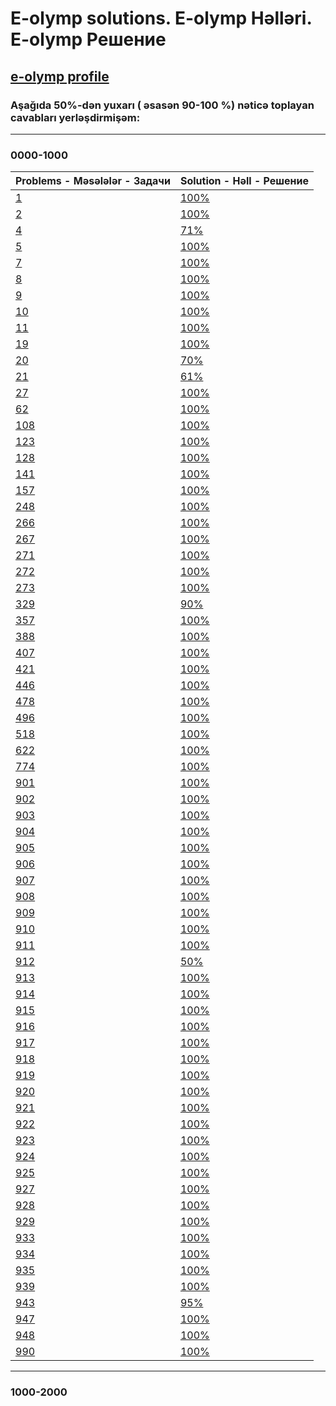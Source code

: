 # E-olymp solutions. E-olymp Həlləri. E-olymp Решение
## [e-olymp profile](https://www.e-olymp.com/en/users/MureZa)
### Aşağıda 50%-dən yuxarı ( əsasən 90-100 %) nəticə toplayan cavabları yerləşdirmişəm:
---
### 0000-1000
| Problems - Məsələlər - Задачи | Solution - Həll - Решение |
|-------------------------------|---------------------------|
|[ 1 ](https://www.e-olymp.com/en/problems/1) | [ 100% ](https://github.com/nurlangarash/e-olymp/blob/main/0000-1000/1.py)|
|[ 2 ](https://www.e-olymp.com/en/problems/2) | [ 100% ](https://github.com/nurlangarash/e-olymp/blob/main/0000-1000/2.py)|
|[ 4 ](https://www.e-olymp.com/en/problems/4) | [ 71% ](https://github.com/nurlangarash/e-olymp/blob/main/0000-1000/4.py)|
|[ 5 ](https://www.e-olymp.com/en/problems/5) | [ 100% ](https://github.com/nurlangarash/e-olymp/blob/main/0000-1000/5.py)|
|[ 7 ](https://www.e-olymp.com/en/problems/7) | [ 100% ](https://github.com/nurlangarash/e-olymp/blob/main/0000-1000/7.py)| 
|[ 8 ](https://www.e-olymp.com/en/problems/8) | [ 100% ](https://github.com/nurlangarash/e-olymp/blob/main/0000-1000/8.py)| 
|[ 9 ](https://www.e-olymp.com/en/problems/9) | [ 100% ](https://github.com/nurlangarash/e-olymp/blob/main/0000-1000/9.py)| 
|[ 10 ](https://www.e-olymp.com/en/problems/10) | [ 100% ](https://github.com/nurlangarash/e-olymp/blob/main/0000-1000/10.py)| 
|[ 11 ](https://www.e-olymp.com/en/problems/11) | [ 100% ](https://github.com/nurlangarash/e-olymp/blob/main/0000-1000/11.py)| 
|[ 19 ](https://www.e-olymp.com/en/problems/19) | [ 100% ](https://github.com/nurlangarash/e-olymp/blob/main/0000-1000/19.py)| 
|[ 20 ](https://www.e-olymp.com/en/problems/20) | [ 70% ](https://github.com/nurlangarash/e-olymp/blob/main/0000-1000/20.py)| 
|[ 21 ](https://www.e-olymp.com/en/problems/21) | [ 61% ](https://github.com/nurlangarash/e-olymp/blob/main/0000-1000/21.py)| 
|[ 27 ](https://www.e-olymp.com/en/problems/27) | [ 100% ](https://github.com/nurlangarash/e-olymp/blob/main/0000-1000/27.py)| 
|[ 62 ](https://www.e-olymp.com/en/problems/62) | [ 100% ](https://github.com/nurlangarash/e-olymp/blob/main/0000-1000/62.py)| 
|[ 108 ](https://www.e-olymp.com/en/problems/108) | [ 100% ](https://github.com/nurlangarash/e-olymp/blob/main/0000-1000/108.py)| 
|[ 123 ](https://www.e-olymp.com/en/problems/123) | [ 100% ](https://github.com/nurlangarash/e-olymp/blob/main/0000-1000/123.py)| 
|[ 128 ](https://www.e-olymp.com/en/problems/128) | [ 100% ](https://github.com/nurlangarash/e-olymp/blob/main/0000-1000/128.py)| 
|[ 141 ](https://www.e-olymp.com/en/problems/141) | [ 100% ](https://github.com/nurlangarash/e-olymp/blob/main/0000-1000/141.py)| 
|[ 157 ](https://www.e-olymp.com/en/problems/157) | [ 100% ](https://github.com/nurlangarash/e-olymp/blob/main/0000-1000/157.py)| 
|[ 248 ](https://www.e-olymp.com/en/problems/248) | [ 100% ](https://github.com/nurlangarash/e-olymp/blob/main/0000-1000/248.py)| 
|[ 266 ](https://www.e-olymp.com/en/problems/266) | [ 100% ](https://github.com/nurlangarash/e-olymp/blob/main/0000-1000/266.py)| 
|[ 267 ](https://www.e-olymp.com/en/problems/267) | [ 100% ](https://github.com/nurlangarash/e-olymp/blob/main/0000-1000/267.py)| 
|[ 271 ](https://www.e-olymp.com/en/problems/271) | [ 100% ](https://github.com/nurlangarash/e-olymp/blob/main/0000-1000/271.py)| 
|[ 272 ](https://www.e-olymp.com/en/problems/272) | [ 100% ](https://github.com/nurlangarash/e-olymp/blob/main/0000-1000/272.py)| 
|[ 273 ](https://www.e-olymp.com/en/problems/273) | [ 100% ](https://github.com/nurlangarash/e-olymp/blob/main/0000-1000/273.py)| 
|[ 329 ](https://www.e-olymp.com/en/problems/329) | [ 90% ](https://github.com/nurlangarash/e-olymp/blob/main/0000-1000/329.py)| 
|[ 357 ](https://www.e-olymp.com/en/problems/357) | [ 100% ](https://github.com/nurlangarash/e-olymp/blob/main/0000-1000/357.py)| 
|[ 388 ](https://www.e-olymp.com/en/problems/388) | [ 100% ](https://github.com/nurlangarash/e-olymp/blob/main/0000-1000/388.py)| 
|[ 407 ](https://www.e-olymp.com/en/problems/407) | [ 100% ](https://github.com/nurlangarash/e-olymp/blob/main/0000-1000/407.py)| 
|[ 421 ](https://www.e-olymp.com/en/problems/421) | [ 100% ](https://github.com/nurlangarash/e-olymp/blob/main/0000-1000/421.py)| 
|[ 446 ](https://www.e-olymp.com/en/problems/446) | [ 100% ](https://github.com/nurlangarash/e-olymp/blob/main/0000-1000/446.py)| 
|[ 478 ](https://www.e-olymp.com/en/problems/478) | [ 100% ](https://github.com/nurlangarash/e-olymp/blob/main/0000-1000/478.py)| 
|[ 496 ](https://www.e-olymp.com/en/problems/496) | [ 100% ](https://github.com/nurlangarash/e-olymp/blob/main/0000-1000/496.py)| 
|[ 518 ](https://www.e-olymp.com/en/problems/518) | [ 100% ](https://github.com/nurlangarash/e-olymp/blob/main/0000-1000/518.py)| 
|[ 622 ](https://www.e-olymp.com/en/problems/622) | [ 100% ](https://github.com/nurlangarash/e-olymp/blob/main/0000-1000/622.py)| 
|[ 774 ](https://www.e-olymp.com/en/problems/774) | [ 100% ](https://github.com/nurlangarash/e-olymp/blob/main/0000-1000/774.py)| 
|[ 901 ](https://www.e-olymp.com/en/problems/901) | [ 100% ](https://github.com/nurlangarash/e-olymp/blob/main/0000-1000/901.py)| 
|[ 902 ](https://www.e-olymp.com/en/problems/902) | [ 100% ](https://github.com/nurlangarash/e-olymp/blob/main/0000-1000/902.py)| 
|[ 903 ](https://www.e-olymp.com/en/problems/903) | [ 100% ](https://github.com/nurlangarash/e-olymp/blob/main/0000-1000/903.py)| 
|[ 904 ](https://www.e-olymp.com/en/problems/904) | [ 100% ](https://github.com/nurlangarash/e-olymp/blob/main/0000-1000/904.py)| 
|[ 905 ](https://www.e-olymp.com/en/problems/905) | [ 100% ](https://github.com/nurlangarash/e-olymp/blob/main/0000-1000/905.py)| 
|[ 906 ](https://www.e-olymp.com/en/problems/906) | [ 100% ](https://github.com/nurlangarash/e-olymp/blob/main/0000-1000/906.py)| 
|[ 907 ](https://www.e-olymp.com/en/problems/907) | [ 100% ](https://github.com/nurlangarash/e-olymp/blob/main/0000-1000/907.py)| 
|[ 908 ](https://www.e-olymp.com/en/problems/908) | [ 100% ](https://github.com/nurlangarash/e-olymp/blob/main/0000-1000/908.py)| 
|[ 909 ](https://www.e-olymp.com/en/problems/909) | [ 100% ](https://github.com/nurlangarash/e-olymp/blob/main/0000-1000/909.py)| 
|[ 910 ](https://www.e-olymp.com/en/problems/910) | [ 100% ](https://github.com/nurlangarash/e-olymp/blob/main/0000-1000/910.py)| 
|[ 911 ](https://www.e-olymp.com/en/problems/911) | [ 100% ](https://github.com/nurlangarash/e-olymp/blob/main/0000-1000/911.py)| 
|[ 912 ](https://www.e-olymp.com/en/problems/912) | [ 50% ](https://github.com/nurlangarash/e-olymp/blob/main/0000-1000/912.py)| 
|[ 913 ](https://www.e-olymp.com/en/problems/913) | [ 100% ](https://github.com/nurlangarash/e-olymp/blob/main/0000-1000/913.py)| 
|[ 914 ](https://www.e-olymp.com/en/problems/914) | [ 100% ](https://github.com/nurlangarash/e-olymp/blob/main/0000-1000/914.py)| 
|[ 915 ](https://www.e-olymp.com/en/problems/915) | [ 100% ](https://github.com/nurlangarash/e-olymp/blob/main/0000-1000/915.py)| 
|[ 916 ](https://www.e-olymp.com/en/problems/916) | [ 100% ](https://github.com/nurlangarash/e-olymp/blob/main/0000-1000/916.py)| 
|[ 917 ](https://www.e-olymp.com/en/problems/917) | [ 100% ](https://github.com/nurlangarash/e-olymp/blob/main/0000-1000/917.py)| 
|[ 918 ](https://www.e-olymp.com/en/problems/918) | [ 100% ](https://github.com/nurlangarash/e-olymp/blob/main/0000-1000/918.py)| 
|[ 919 ](https://www.e-olymp.com/en/problems/919) | [ 100% ](https://github.com/nurlangarash/e-olymp/blob/main/0000-1000/919.py)| 
|[ 920 ](https://www.e-olymp.com/en/problems/920) | [ 100% ](https://github.com/nurlangarash/e-olymp/blob/main/0000-1000/920.py)| 
|[ 921 ](https://www.e-olymp.com/en/problems/921) | [ 100% ](https://github.com/nurlangarash/e-olymp/blob/main/0000-1000/921.py)| 
|[ 922 ](https://www.e-olymp.com/en/problems/922) | [ 100% ](https://github.com/nurlangarash/e-olymp/blob/main/0000-1000/922.py)| 
|[ 923 ](https://www.e-olymp.com/en/problems/923) | [ 100% ](https://github.com/nurlangarash/e-olymp/blob/main/0000-1000/923.py)| 
|[ 924 ](https://www.e-olymp.com/en/problems/924) | [ 100% ](https://github.com/nurlangarash/e-olymp/blob/main/0000-1000/924.py)| 
|[ 925 ](https://www.e-olymp.com/en/problems/925) | [ 100% ](https://github.com/nurlangarash/e-olymp/blob/main/0000-1000/925.py)| 
|[ 927 ](https://www.e-olymp.com/en/problems/927) | [ 100% ](https://github.com/nurlangarash/e-olymp/blob/main/0000-1000/927.py)| 
|[ 928 ](https://www.e-olymp.com/en/problems/928) | [ 100% ](https://github.com/nurlangarash/e-olymp/blob/main/0000-1000/928.py)| 
|[ 929 ](https://www.e-olymp.com/en/problems/929) | [ 100% ](https://github.com/nurlangarash/e-olymp/blob/main/0000-1000/929.py)| 
|[ 933 ](https://www.e-olymp.com/en/problems/933) | [ 100% ](https://github.com/nurlangarash/e-olymp/blob/main/0000-1000/933.py)| 
|[ 934 ](https://www.e-olymp.com/en/problems/934) | [ 100% ](https://github.com/nurlangarash/e-olymp/blob/main/0000-1000/934.py)| 
|[ 935 ](https://www.e-olymp.com/en/problems/935) | [ 100% ](https://github.com/nurlangarash/e-olymp/blob/main/0000-1000/935.py)| 
|[ 939 ](https://www.e-olymp.com/en/problems/939) | [ 100% ](https://github.com/nurlangarash/e-olymp/blob/main/0000-1000/939.py)| 
|[ 943 ](https://www.e-olymp.com/en/problems/943) | [ 95% ](https://github.com/nurlangarash/e-olymp/blob/main/0000-1000/943.py)| 
|[ 947 ](https://www.e-olymp.com/en/problems/947) | [ 100% ](https://github.com/nurlangarash/e-olymp/blob/main/0000-1000/947.py)| 
|[ 948 ](https://www.e-olymp.com/en/problems/948) | [ 100% ](https://github.com/nurlangarash/e-olymp/blob/main/0000-1000/948.py)| 
|[ 990 ](https://www.e-olymp.com/en/problems/990) | [ 100% ](https://github.com/nurlangarash/e-olymp/blob/main/0000-1000/990.py)|    

---

### 1000-2000


